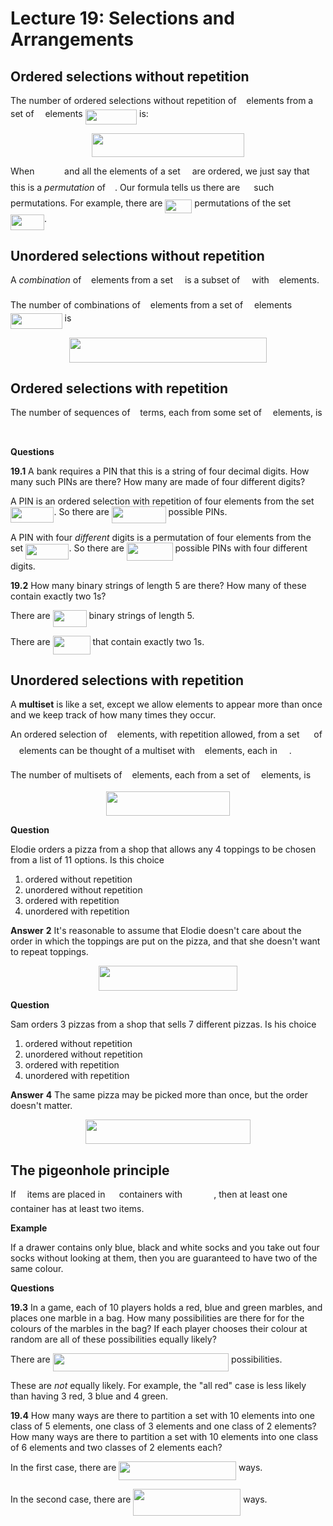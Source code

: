# Lecture 19: Selections and Arrangements

## Ordered selections without repetition

The number of ordered selections without repetition of <img src="/lectures/tex/89f2e0d2d24bcf44db73aab8fc03252c.svg?invert_in_darkmode&sanitize=true" align=middle width=7.87295519999999pt height=14.15524440000002pt/> elements from a set
of <img src="/lectures/tex/55a049b8f161ae7cfeb0197d75aff967.svg?invert_in_darkmode&sanitize=true" align=middle width=9.86687624999999pt height=14.15524440000002pt/> elements <img src="/lectures/tex/659a9643eddf51cc290c19c87cf33314.svg?invert_in_darkmode&sanitize=true" align=middle width=82.57973624999998pt height=24.65753399999998pt/> is:

<p align="center"><img src="/lectures/tex/451f7da1a1669ff6cc0777dcda4a9364.svg?invert_in_darkmode&sanitize=true" align=middle width=243.48666045000002pt height=37.9216761pt/></p>

When <img src="/lectures/tex/880574c17268de1fe3aacbbd9c5ba596.svg?invert_in_darkmode&sanitize=true" align=middle width=39.65746289999999pt height=14.15524440000002pt/> and all the elements of a set <img src="/lectures/tex/e257acd1ccbe7fcb654708f1a866bfe9.svg?invert_in_darkmode&sanitize=true" align=middle width=11.027402099999989pt height=22.465723500000017pt/> are ordered, we just say that this
is a _permutation_ of <img src="/lectures/tex/e257acd1ccbe7fcb654708f1a866bfe9.svg?invert_in_darkmode&sanitize=true" align=middle width=11.027402099999989pt height=22.465723500000017pt/>. Our formula tells us there are <img src="/lectures/tex/50c0357224674ab662b8ea5e5ca3eb8a.svg?invert_in_darkmode&sanitize=true" align=middle width=14.433101099999991pt height=22.831056599999986pt/> such
permutations. For example, there are <img src="/lectures/tex/85913a56dd00b08a2a4c65184b3d106f.svg?invert_in_darkmode&sanitize=true" align=middle width=42.92227334999999pt height=22.831056599999986pt/> permutations of the set
<img src="/lectures/tex/b5935d2873e269fe97955fa45c8ee5a6.svg?invert_in_darkmode&sanitize=true" align=middle width=53.90794035pt height=24.65753399999998pt/>.

## Unordered selections without repetition

A _combination_ of <img src="/lectures/tex/89f2e0d2d24bcf44db73aab8fc03252c.svg?invert_in_darkmode&sanitize=true" align=middle width=7.87295519999999pt height=14.15524440000002pt/> elements from a set <img src="/lectures/tex/e257acd1ccbe7fcb654708f1a866bfe9.svg?invert_in_darkmode&sanitize=true" align=middle width=11.027402099999989pt height=22.465723500000017pt/> is a subset of <img src="/lectures/tex/e257acd1ccbe7fcb654708f1a866bfe9.svg?invert_in_darkmode&sanitize=true" align=middle width=11.027402099999989pt height=22.465723500000017pt/> with <img src="/lectures/tex/89f2e0d2d24bcf44db73aab8fc03252c.svg?invert_in_darkmode&sanitize=true" align=middle width=7.87295519999999pt height=14.15524440000002pt/>
elements.

The number of combinations of <img src="/lectures/tex/89f2e0d2d24bcf44db73aab8fc03252c.svg?invert_in_darkmode&sanitize=true" align=middle width=7.87295519999999pt height=14.15524440000002pt/> elements from a set of <img src="/lectures/tex/55a049b8f161ae7cfeb0197d75aff967.svg?invert_in_darkmode&sanitize=true" align=middle width=9.86687624999999pt height=14.15524440000002pt/> elements <img src="/lectures/tex/4d1f4471f3505b6f640aa18a4dbed3d5.svg?invert_in_darkmode&sanitize=true" align=middle width=82.57973624999998pt height=24.65753399999998pt/> is

<p align="center"><img src="/lectures/tex/e8bfddd2decc41cc4261a6ad4720646d.svg?invert_in_darkmode&sanitize=true" align=middle width=315.8564442pt height=39.452455349999994pt/></p>

## Ordered selections with repetition

The number of sequences of <img src="/lectures/tex/89f2e0d2d24bcf44db73aab8fc03252c.svg?invert_in_darkmode&sanitize=true" align=middle width=7.87295519999999pt height=14.15524440000002pt/> terms, each from some set of <img src="/lectures/tex/55a049b8f161ae7cfeb0197d75aff967.svg?invert_in_darkmode&sanitize=true" align=middle width=9.86687624999999pt height=14.15524440000002pt/> elements, is

<p align="center"><img src="/lectures/tex/71c1a27040d5806e4bf178b0d3d41554.svg?invert_in_darkmode&sanitize=true" align=middle width=147.29414865pt height=13.1114775pt/></p>

**Questions**

**19.1** A bank requires a PIN that this is a string of four decimal digits. How
many such PINs are there? How many are made of four different digits?

A PIN is an ordered selection with repetition of four elements from the set
<img src="/lectures/tex/6090d842ab3a28d61c4d311fa3c575d7.svg?invert_in_darkmode&sanitize=true" align=middle width=69.40625339999998pt height=24.65753399999998pt/>. So there are <img src="/lectures/tex/2a15b76747e110fd0af39e7335c40457.svg?invert_in_darkmode&sanitize=true" align=middle width=86.82655574999998pt height=26.76175259999998pt/> possible PINs.

A PIN with four _different_ digits is a permutation of four elements from the
set <img src="/lectures/tex/6090d842ab3a28d61c4d311fa3c575d7.svg?invert_in_darkmode&sanitize=true" align=middle width=69.40625339999998pt height=24.65753399999998pt/>. So there are <img src="/lectures/tex/606c628a97353f8ce07aae8524894d7f.svg?invert_in_darkmode&sanitize=true" align=middle width=73.59362999999999pt height=28.92634470000001pt/> possible PINs with
four different digits.

**19.2** How many binary strings of length 5 are there? How many of these
contain exactly two 1s?

There are <img src="/lectures/tex/95de08ccc1e1b5f3ce14ed748478354c.svg?invert_in_darkmode&sanitize=true" align=middle width=53.94971834999998pt height=26.76175259999998pt/> binary strings of length 5.

There are <img src="/lectures/tex/689ed70c96a7d7e9c6d639d2253e4fb8.svg?invert_in_darkmode&sanitize=true" align=middle width=59.97716834999999pt height=29.419440600000005pt/> that contain exactly two 1s.

## Unordered selections with repetition

A **multiset** is like a set, except we allow elements to appear more than once
and we keep track of how many times they occur.

An ordered selection of <img src="/lectures/tex/89f2e0d2d24bcf44db73aab8fc03252c.svg?invert_in_darkmode&sanitize=true" align=middle width=7.87295519999999pt height=14.15524440000002pt/> elements, with repetition allowed, from a set <img src="/lectures/tex/cbfb1b2a33b28eab8a3e59464768e810.svg?invert_in_darkmode&sanitize=true" align=middle width=14.908688849999992pt height=22.465723500000017pt/> of
<img src="/lectures/tex/55a049b8f161ae7cfeb0197d75aff967.svg?invert_in_darkmode&sanitize=true" align=middle width=9.86687624999999pt height=14.15524440000002pt/> elements can be thought of a multiset with <img src="/lectures/tex/89f2e0d2d24bcf44db73aab8fc03252c.svg?invert_in_darkmode&sanitize=true" align=middle width=7.87295519999999pt height=14.15524440000002pt/> elements, each in <img src="/lectures/tex/cbfb1b2a33b28eab8a3e59464768e810.svg?invert_in_darkmode&sanitize=true" align=middle width=14.908688849999992pt height=22.465723500000017pt/>.

The number of multisets of <img src="/lectures/tex/89f2e0d2d24bcf44db73aab8fc03252c.svg?invert_in_darkmode&sanitize=true" align=middle width=7.87295519999999pt height=14.15524440000002pt/> elements, each from a set of <img src="/lectures/tex/55a049b8f161ae7cfeb0197d75aff967.svg?invert_in_darkmode&sanitize=true" align=middle width=9.86687624999999pt height=14.15524440000002pt/> elements, is

<p align="center"><img src="/lectures/tex/1282081078e3db64ada8efbcb06ec6aa.svg?invert_in_darkmode&sanitize=true" align=middle width=198.0719862pt height=39.452455349999994pt/></p>

**Question**

Elodie orders a pizza from a shop that allows any 4 toppings to be chosen from a
list of 11 options. Is this choice

1. ordered without repetition
2. unordered without repetition
3. ordered with repetition
4. unordered with repetition

**Answer** **2** It's reasonable to assume that Elodie doesn't care about the
order in which the toppings are put on the pizza, and that she doesn't want to
repeat toppings.

<p align="center"><img src="/lectures/tex/8c81742616d35b7c161bb483f13dc6f6.svg?invert_in_darkmode&sanitize=true" align=middle width=222.66628889999998pt height=39.452455349999994pt/></p>

**Question**

Sam orders 3 pizzas from a shop that sells 7 different pizzas. Is his choice

1. ordered without repetition
2. unordered without repetition
3. ordered with repetition
4. unordered with repetition

**Answer** **4** The same pizza may be picked more than once, but the order
doesn't matter.

<p align="center"><img src="/lectures/tex/1d14b9ff80b232ba9a3c8124e85f71ee.svg?invert_in_darkmode&sanitize=true" align=middle width=263.30526914999996pt height=39.452455349999994pt/></p>

## The pigeonhole principle

If <img src="/lectures/tex/55a049b8f161ae7cfeb0197d75aff967.svg?invert_in_darkmode&sanitize=true" align=middle width=9.86687624999999pt height=14.15524440000002pt/> items are placed in <img src="/lectures/tex/0e51a2dede42189d77627c4d742822c3.svg?invert_in_darkmode&sanitize=true" align=middle width=14.433101099999991pt height=14.15524440000002pt/> containers with <img src="/lectures/tex/d934387e8f739ff0602a0df914fe7b4a.svg?invert_in_darkmode&sanitize=true" align=middle width=46.21760714999999pt height=17.723762100000005pt/>, then at least one
container has at least two items.

**Example**

If a drawer contains only blue, black and white socks and you take out four
socks without looking at them, then you are guaranteed to have two of the same
colour.

**Questions**

**19.3** In a game, each of 10 players holds a red, blue and green marbles, and
places one marble in a bag. How many possibilities are there for for the colours
of the marbles in the bag? If each player chooses their colour at random are all
of these possibilities equally likely?

There are <img src="/lectures/tex/052e9ca541abd49b588da10377bdf54c.svg?invert_in_darkmode&sanitize=true" align=middle width=281.542404pt height=29.419440600000005pt/> possibilities.

These are _not_ equally likely. For example, the "all red" case is less likely
than having 3 red, 3 blue and 4 green.

**19.4** How many ways are there to partition a set with 10 elements into one
class of 5 elements, one class of 3 elements and one class of 2 elements? How
many ways are there to partition a set with 10 elements into one class of 6
elements and two classes of 2 elements each?

In the first case, there are <img src="/lectures/tex/b0dc6eb9335ae4c75e74cb3d7d3e6a38.svg?invert_in_darkmode&sanitize=true" align=middle width=187.69411649999998pt height=29.419440600000005pt/>
ways.

In the second case, there are <img src="/lectures/tex/5145fdcad0066cb8e8b7379e242063e0.svg?invert_in_darkmode&sanitize=true" align=middle width=171.95889809999997pt height=43.068412200000004pt/> ways.
